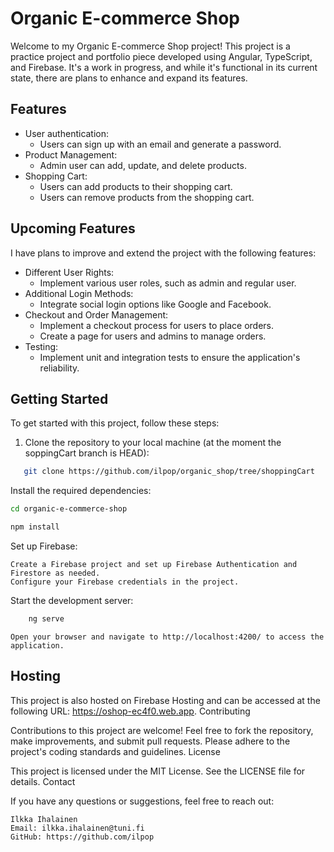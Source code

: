 # Organic E-commerce Shop

Welcome to my Organic E-commerce Shop project! This project is a practice project and portfolio piece developed using Angular, TypeScript, and Firebase. It's a work in progress, and while it's functional in its current state, there are plans to enhance and expand its features.

## Features

- User authentication:
  - Users can sign up with an email and generate a password.
- Product Management:
  - Admin user can add, update, and delete products.
- Shopping Cart:
  - Users can add products to their shopping cart.
  - Users can remove products from the shopping cart.

## Upcoming Features

I have plans to improve and extend the project with the following features:

- Different User Rights:
  - Implement various user roles, such as admin and regular user.
- Additional Login Methods:
  - Integrate social login options like Google and Facebook.
- Checkout and Order Management:
  - Implement a checkout process for users to place orders.
  - Create a page for users and admins to manage orders.
- Testing:
  - Implement unit and integration tests to ensure the application's reliability.

## Getting Started

To get started with this project, follow these steps:

1. Clone the repository to your local machine (at the moment the soppingCart branch is HEAD):

```bash
   git clone https://github.com/ilpop/organic_shop/tree/shoppingCart
```

Install the required dependencies:

```bash
cd organic-e-commerce-shop
```
```bash
npm install
```

Set up Firebase:

    Create a Firebase project and set up Firebase Authentication and Firestore as needed.
    Configure your Firebase credentials in the project.

Start the development server:

```bash
    ng serve
```

    Open your browser and navigate to http://localhost:4200/ to access the application.

## Hosting

This project is also hosted on Firebase Hosting and can be accessed at the following URL: https://oshop-ec4f0.web.app.
Contributing

Contributions to this project are welcome! Feel free to fork the repository, make improvements, and submit pull requests. Please adhere to the project's coding standards and guidelines.
License

This project is licensed under the MIT License. See the LICENSE file for details.
Contact

If you have any questions or suggestions, feel free to reach out:

    Ilkka Ihalainen
    Email: ilkka.ihalainen@tuni.fi
    GitHub: https://github.com/ilpop
